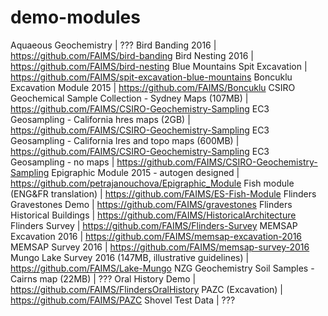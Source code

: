 # demo-modules

Aquaeous Geochemistry	                                    | ???
Bird Banding 2016	                                        | https://github.com/FAIMS/bird-banding
Bird Nesting 2016	                                        | https://github.com/FAIMS/bird-nesting
Blue Mountains Spit Excavation	                          | https://github.com/FAIMS/spit-excavation-blue-mountains
Boncuklu Excavation Module 2015	                          | https://github.com/FAIMS/Boncuklu
CSIRO Geochemical Sample Collection - Sydney Maps (107MB)	| https://github.com/FAIMS/CSIRO-Geochemistry-Sampling
EC3 Geosampling - California hres maps (2GB)	            | https://github.com/FAIMS/CSIRO-Geochemistry-Sampling
EC3 Geosampling - California lres and topo maps (600MB)	  | https://github.com/FAIMS/CSIRO-Geochemistry-Sampling
EC3 Geosampling - no maps	                                | https://github.com/FAIMS/CSIRO-Geochemistry-Sampling
Epigraphic Module 2015 - autogen designed	                | https://github.com/petrajanouchova/Epigraphic_Module
Fish module (ENG&FR translation)	                        | https://github.com/FAIMS/ES-Fish-Module
Flinders Gravestones Demo	                                | https://github.com/FAIMS/gravestones
Flinders Historical Buildings	                            | https://github.com/FAIMS/HistoricalArchitecture
Flinders Survey	                                          | https://github.com/FAIMS/Flinders-Survey
MEMSAP Excavation 2016	                                  | https://github.com/FAIMS/memsap-excavation-2016
MEMSAP Survey 2016	                                      | https://github.com/FAIMS/memsap-survey-2016
Mungo Lake Survey 2016 (147MB, illustrative guidelines)	  | https://github.com/FAIMS/Lake-Mungo
NZG Geochemistry Soil Samples - Cairns map (22MB)	        | ???
Oral History Demo	                                        | https://github.com/FAIMS/FlindersOralHistory
PAZC (Excavation)	                                        | https://github.com/FAIMS/PAZC
Shovel Test Data                                          | ???
